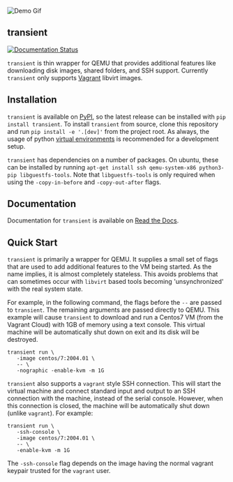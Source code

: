 ![Demo Gif](docs/assets/demo.gif)

transient
---------


[![Documentation Status](https://readthedocs.org/projects/transient/badge/?version=latest)](https://transient.readthedocs.io/en/latest/?badge=latest)

`transient` is thin wrapper for QEMU that provides additional features like downloading
disk images, shared folders, and SSH support. Currently `transient` only supports
[Vagrant](https://www.vagrantup.com/) libvirt images.

Installation
------------

`transient` is available on [PyPI](https://pypi.org/project/transient/), so the latest
release can be installed with `pip install transient`. To install `transient` from
source, clone this repository and run `pip install -e '.[dev]'` from the project
root. As always, the usage of python [virtual environments](https://docs.python.org/3/tutorial/venv.html)
is recommended for a development setup.

`transient` has dependencies on a number of packages. On ubuntu, these can be installed
by running `apt-get install ssh qemu-system-x86 python3-pip libguestfs-tools`. Note that
`libguestfs-tools` is only required when using the `-copy-in-before` and `-copy-out-after`
flags.

Documentation
-------------

Documentation for `transient` is available on [Read the Docs](https://transient.readthedocs.io/en/latest/).

Quick Start
-----------

`transient` is primarily a wrapper for QEMU. It supplies a small set of flags that
are used to add additional features to the VM being started. As the name implies,
it is almost completely stateless. This avoids problems that can sometimes occur
with `libvirt` based tools becoming 'unsynchronized' with the real system state.

For example, in the following command, the flags before the `--` are passed to
`transient`. The remaining arguments are passed directly to QEMU. This example
will cause `transient` to download and run a Centos7 VM (from the Vagrant Cloud)
with 1GB of memory using a text console. This virtual machine will be automatically
shut down on exit and its disk will be destroyed.

```
transient run \
   -image centos/7:2004.01 \
   -- \
   -nographic -enable-kvm -m 1G
```

`transient` also supports a `vagrant` style SSH connection. This will start the
virtual machine and connect standard input and output to an SSH connection
with the machine, instead of the serial console. However, when this connection
is closed, the machine will be automatically shut down (unlike `vagrant`). For
example:

```
transient run \
   -ssh-console \
   -image centos/7:2004.01 \
   -- \
   -enable-kvm -m 1G
```

The `-ssh-console` flag depends on the image having the normal vagrant keypair
trusted for the `vagrant` user.
